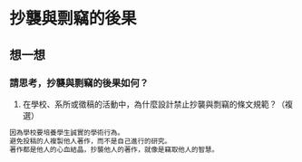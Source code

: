 # 抄襲與剽竊的後果
## 想一想
### 請思考，抄襲與剽竊的後果如何？

1. 在學校、系所或徵稿的活動中，為什麼設計禁止抄襲與剽竊的條文規範？（複選）
```bash
因為學校要培養學生誠實的學術行為。
避免投稿的人複製他人著作，而不是自己進行的研究。
著作都是他人的心血結晶，抄襲他人的著作，就像是竊取他人的智慧。
```



